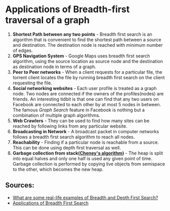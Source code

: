 # Applications of Breadth-first traversal of a graph


1. **Shortest Path between any two points** - Breadth first search is an algorithm that is convenient to find the shortest path between a source and destination. The destination node is reached with minimum number of edges. 
2. **GPS Navigation System** - Google Maps uses breadth first search algorithm, using the source location as source node and the destination as destination node in terms of a graph. 
3. **Peer to Peer networks** - When a client requests for a particular file, the torrent client locates the file by running breadth first search on the client requesting the file.  
4. **Social networking websites** - Each user profile is treated as a graph node. Two nodes are connected if the owners of the profiles(nodes) are friends. An interesting tidbit is that one can find that any two users on Facebook are connected to each other by at most 5 nodes in between. The famous *Graph Search* feature in Facebook is nothing but a combination of multiple graph algorithms. 
5. **Web Crawlers** - They can be used to find how many sites can be reached by following links from any particular website.
6. **Broadcasting in Network** - A broadcast packet in computer networks follows a breadth first search algorithm to reach all nodes.
7. **Reachability** - Finding if a particular node is reachable from a source. This can be done using depth first traversal as well.
8. **Garbage collection from stack([Cheney's algorithm](https://en.wikipedia.org/wiki/Cheney%27s_algorithm))** - The heap is split into equal halves and only one half is used any given point of time. Garbage collection is performed by copying live objects from semispace to the other, which becomes the new heap. 

## Sources:

* [What are some real-life examples of Breadth and Depth First Search?](https://www.quora.com/What-are-some-real-life-examples-of-Breadth-and-Depth-First-Search)
* [Applications of Breadth First Search](https://www.geeksforgeeks.org/applications-of-breadth-first-traversal/)
